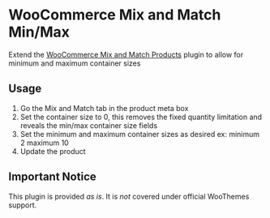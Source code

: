 # WooCommerce Mix and Match Min/Max

Extend the [WooCommerce Mix and Match Products](http://www.woothemes.com/products/woocommerce-mix-and-match-products) plugin to allow for minimum and maximum container sizes

## Usage

1. Go the Mix and Match tab in the product meta box
2. Set the container size to 0, this removes the fixed quantity limitation and reveals the min/max container size fields
3. Set the minimum and maximum container sizes as desired ex: minimum 2 maximum 10
4. Update the product

## Important Notice

This plugin is provided *as is*. It is *not* covered under official WooThemes support. 
